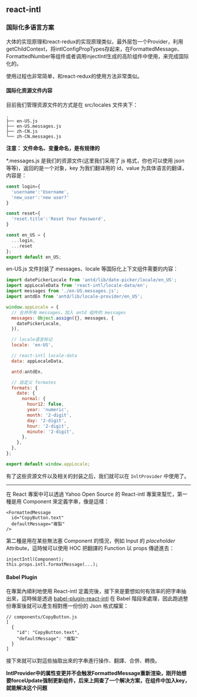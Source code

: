 ## react-intl

### 国际化多语言方案

大体的实现原理和react-redux的实现原理类似，最外层包一个Provider，利用getChildContext，将intlConfigPropTypes存起来，在FormattedMessage、FormattedNumber等组件或者调用injectIntl生成的高阶组件中使用，来完成国际化的。 

使用过程也非常简单，和react-redux的使用方法非常类似。

#### 国际化资源文件内容

目前我们管理资源文件的方式是在 src/locales 文件夹下：

```
.
├── en-US.js
├── en-US.messages.js
├── zh-CN.js
└── zh-CN.messages.js
```

**注意： 文件命名、变量命名，是有规律的**

*.messages.js 是我们的资源文件(这里我们采用了 js 格式，你也可以使用 json 等等)，返回的是一个对象，key 为我们翻译用的 id，value 为具体语言的翻译，内容是：

```javascript
const login={
  'username':'Username',
  'new_user':'new user?'
}

const reset={
  'reset.title':'Reset Your Password',
}

const en_US = {
  ...login,
  ...reset
};
export default en_US;
```

en-US.js 文件封装了 messages、locale 等国际化上下文组件需要的内容：

```javascript
import datePickerLocale from 'antd/lib/date-picker/locale/en_US';
import appLocaleData from 'react-intl/locale-data/en';
import messages from './en-US.messages.js';
import antdEn from 'antd/lib/locale-provider/en_US';

window.appLocale = {
  // 合并所有 messages，加入 antd 组件的 messages
  messages: Object.assign({}, messages, {
    datePickerLocale,
  }),

  // locale语言标记
  locale: 'en-US',

  // react-intl locale-data
  data: appLocaleData,

  antd:antdEn,

  // 自定义 formates
  formats: {
    date: {
      normal: {
        hour12: false,
        year: 'numeric',
        month: '2-digit',
        day: '2-digit',
        hour: '2-digit',
        minute: '2-digit',
      },
    },
  },
};

export default window.appLocale;
```

有了这些资源文件以及相关的封装之后，我们就可以在 `InltProvider` 中使用了。

------

在 React 專案中可以透過 Yahoo Open Source 的 React-intl 專案來幫忙，第一種是用 Component 來定義字串，像是這樣：

```
<FormattedMessage
  id="CopyButton.text"
  defaultMessage="複製"
/>
```

第二種是用在某些無法塞 Component 的情況，例如 Input 的 *placeholder* Attribute，這時候可以使用 HOC 把翻譯的 Function 以 props 傳遞進去：

```
injectIntl(Component);
this.props.intl.formatMessage(...);
```

#### Babel Plugin

在專案內順利地使用 React-intl 定義完後，接下來是要想如何有效率的把字串抽出來，這時候是透過 [babel-plugin-react-intl](https://github.com/yahoo/babel-plugin-react-intl) 在 Babel 階段來處理，因此跑過整份專案後就可以產生相對應一份份的 Json 格式檔案：

```
// components/CopyButton.js
[
  {
    "id": "CopyButton.text",
    "defaultMessage": "複製"
  }
]
```

接下來就可以對這些抽取出來的字串進行操作、翻譯、合併、轉換。

**IntlProvider中的属性变更并不会触发FormattedMessage重新渲染，刚开始想要forceUpdate强制更新组件，后来上网查了一个解决方案，在组件中加入key，就能解决这个问题**